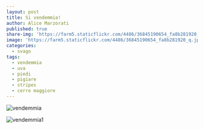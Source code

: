 ```yaml
---
layout: post
title: Si vendemmia!
author: Alice Marzorati
published: true
share-img: 'https://farm5.staticflickr.com/4486/36845190654_fa8b281920_q.jpg'
image: 'https://farm5.staticflickr.com/4486/36845190654_fa8b281920_q.jpg'
categories:
  - svago
tags:
  - vendemmia
  - uva
  - piedi
  - pigiare
  - stripes
  - cerro maggiore
---
```

![vendemmia](https://farm5.staticflickr.com/4503/37507252726_2da8fb8aef_h.jpg)   

![vendemmia1](https://farm5.staticflickr.com/4486/36845190654_79600d9923_h.jpg)

